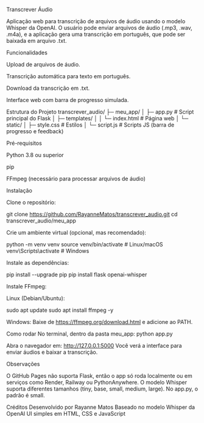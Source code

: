 Transcrever Áudio

Aplicação web para transcrição de arquivos de áudio usando o modelo Whisper da OpenAI. O usuário pode enviar arquivos de áudio (.mp3, .wav, .m4a), e a aplicação gera uma transcrição em português, que pode ser baixada em arquivo .txt.

Funcionalidades

Upload de arquivos de áudio.

Transcrição automática para texto em português.

Download da transcrição em .txt.

Interface web com barra de progresso simulada.

Estrutura do Projeto
transcrever_audio/
├─ meu_app/
│   ├─ app.py           # Script principal do Flask
│   ├─ templates/
│   │   └─ index.html   # Página web
│   └─ static/
│       ├─ style.css    # Estilos
│       └─ script.js    # Scripts JS (barra de progresso e feedback)

Pré-requisitos

Python 3.8 ou superior

pip

FFmpeg (necessário para processar arquivos de áudio)

Instalação

Clone o repositório:

git clone https://github.com/RayanneMatos/transcrever_audio.git
cd transcrever_audio/meu_app


Crie um ambiente virtual (opcional, mas recomendado):

python -m venv venv
source venv/bin/activate  # Linux/macOS
venv\Scripts\activate     # Windows


Instale as dependências:

pip install --upgrade pip
pip install flask openai-whisper


Instale FFmpeg:

Linux (Debian/Ubuntu):

sudo apt update
sudo apt install ffmpeg -y


Windows:
Baixe de https://ffmpeg.org/download.html
 e adicione ao PATH.

Como rodar
No terminal, dentro da pasta meu_app:
python app.py


Abra o navegador em:
http://127.0.0.1:5000
Você verá a interface para enviar áudios e baixar a transcrição.

Observações

O GitHub Pages não suporta Flask, então o app só roda localmente ou em serviços como Render, Railway ou PythonAnywhere.
O modelo Whisper suporta diferentes tamanhos (tiny, base, small, medium, large). No app.py, o padrão é small.

Créditos
Desenvolvido por Rayanne Matos
Baseado no modelo Whisper da OpenAI
UI simples em HTML, CSS e JavaScript
